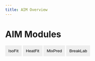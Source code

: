 ```yaml
---
title: AIM Overview
---
```


# AIM Modules

<style>
.tab {
  display: none;
}
.tab-button {
  background-color: #eee;
  border: none;
  padding: 10px;
  cursor: pointer;
}
.tab-button.active {
  background-color: #ddd;
  font-weight: bold;
}
.tab-content {
  display: none;
  padding: 10px;
  border: 1px solid #ccc;
}
</style>

<div>
  <button class="tab-button" onclick="showTab('mod1')">IsoFit</button>
  <button class="tab-button" onclick="showTab('mod2')">HeatFit</button>
  <button class="tab-button" onclick="showTab('mod3')">MixPred</button>
  <button class="tab-button" onclick="showTab('mod4')">BreakLab</button>
</div>

<div id="mod1" class="tab-content">
  <h3>Isotherm Fitting</h3>
  <p>This module fits adsorption isotherms to single temperture isotherm data</p>
</div>
<div id="mod2" class="tab-content">
  <h3>Multi-temperature Isotherm Fitting and Isosteric Heat of Prediction</h3>
  <p>This module fits adsorption isotherm to multiple temperature isotherm data and also predicts isosteric heat of adsorption using Clausius-Clapeyron and Virial equation</p>
</div>
<div id="mod3" class="tab-content">
  <h3>Mixture Isotherm Prediction</h3>
  <p>This module predicts mixture adsorption isotherm for the given compositions using Ideal Adsorption Solution Theory (IAST) and Extended Dual-site Langmuir (EDSL) model</p>
</div>
<div id="mod4" class="tab-content">
  <h3>Breakthrough Simulation</h3>
  <p>This module simulates Isothermal/Non-isothermal, Non-isobaric fixed bed adsorption breakthrough for up to 5 components</p>
</div>

<script>
function showTab(id) {
  var tabs = document.querySelectorAll('.tab-content');
  var buttons = document.querySelectorAll('.tab-button');
  tabs.forEach(t => t.style.display = 'none');
  buttons.forEach(b => b.classList.remove('active'));
  document.getElementById(id).style.display = 'block';
  event.target.classList.add('active');
}
document.querySelector('.tab-button').click(); // Show first tab on load
</script>

